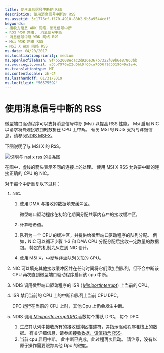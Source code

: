 ```yaml
---
title: 使用消息信号中断的 RSS
description: 使用消息信号中断的 RSS
ms.assetid: 3c1776cf-f870-4910-88b2-9b5a9544cdf8
keywords:
- 接收方缩放 WDK 网络，消息信号中断
- RSS WDK 网络、 消息信号中断
- 消息信号中断 WDK 网络 RSS
- Msi WDK 网络 RSS
- MSI X WDK 网络 RSS
ms.date: 04/20/2017
ms.localizationpriority: medium
ms.openlocfilehash: 9f4b52008ecac2d926e367b7322f09b6e87863bb
ms.sourcegitcommit: a33b7978e22d5bb9f65ca7056f955319049a2e4c
ms.translationtype: MT
ms.contentlocale: zh-CN
ms.lasthandoff: 01/31/2019
ms.locfileid: "56575592"
---
```

# <a name="rss-with-message-signaled-interrupts"></a>使用消息信号中断的 RSS





微型端口驱动程序可以支持消息信号中断 (Msi) 以提高 RSS 性能。 Msi 启用 NIC 以请求将处理接收到的数据在 CPU 上中断。 有关 MSI 的 NDIS 支持的详细信息，请参阅[NDIS MSI-X](ndis-msi-x.md)。

下图说明了与 MSI X 的 RSS。

![说明与 msi x rss 的关系图](images/rssmsistack.png)

在图中，虚线的箭头表示不同的连接上的处理。 使用 MSI X RSS 允许要中断的连接正确的 CPU 的 NIC。

对于每个中断重复以下过程：

1.  NIC:
    1.  使用 DMA 与接收的数据填充缓冲区。

        微型端口驱动程序在初始化期间分配共享内存中的接收缓冲区。

    2.  计算哈希值。
    3.  队列为一个 CPU 的缓冲区，并提供给微型端口驱动程序的队列分配。 例如，NIC 可以循环步骤 1-3 和 DMA CPU 分配分配后接收一定数量的数据包。 特定的机制为从左到 NIC 设计。
    4.  使用 MSI X，中断与非空队列关联的 CPU。

2.  NIC 可以填充其他接收缓冲区并在任何时间将它们添加到队列，但不会中断该 CPU 再次直到微型端口驱动程序启用该 cpu 中断。

3.  NDIS 调用微型端口驱动程序的 ISR ( [ *MiniportInterrupt*](https://msdn.microsoft.com/library/windows/hardware/ff559395)) 上当前的 CPU。

4.  ISR 禁用当前的 CPU 上的中断和队列上当前 CPU DPC。

    DPC 运行在当前的 CPU 上时，其他 Cpu 上仍会发生中断。

5.  NDIS 调用[ *MiniportInterruptDPC* ](https://msdn.microsoft.com/library/windows/hardware/ff559398)函数每个排队 DPC。 每个 DPC:
    1.  生成其队列中接收所有的接收缓冲区描述符，并指示驱动程序堆栈上的数据。 有关详细信息，请参阅[接收数据，该值指示 RSS](indicating-rss-receive-data.md)。
    2.  当前 cpu 启用中断。 此中断已完成，此过程再次启动。 请注意，没有以原子操作需要跟踪其他 Dpc 的进度。

 

 





